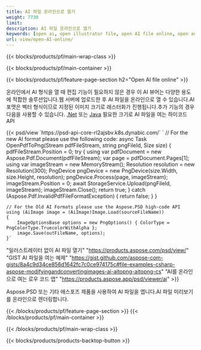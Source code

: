 ```yaml
---
title: AI 파일 온라인으로 열기
weight: 7730
limit: 
description: AI 파일 온라인으로 열기
keywords: [open ai, open illustrator file, open AI file online, open adobe illustrator, preview of ai file, ai format open]
url: view/open-AI-online/
---
```


{{< blocks/products/pf/main-wrap-class >}}


{{< blocks/products/pf/main-container >}}

{{< blocks/products/pf/feature-page-section h2="Open AI file online" >}}
<p>온라인에서 AI 형식을 열 때 편집 기능이 필요하지 않은 경우 이 AI 뷰어는 다양한 용도에 적합한 솔루션입니다.웹 서버에 업로드한 후 AI 파일을 온라인으로 열 수 있습니다.AI 포맷은 벡터 형식이므로 지정된 이미지 크기로 래스터화가 진행됩니다.추가 기능의 경우 다음을 사용할 수 있습니다. <a href="/psd/net">.Net</a> 또는 <a href="/psd/java">Java</a> 필요한 크기로 AI 파일을 여는 하이코드 API</p>
{{< psd/view `https://psd-api-core-rl2ajsbv.k8s.dynabic.com/` 
`	// For the new AI format please use the following code:
	async Task<bool> OpenPdfToPng(Stream pdfFileStream, string pngFileId, Size size)
	{
		pdfFileStream.Position = 0;
		try
		{
			using var pdfDocument = new Aspose.Pdf.Document(pdfFileStream);
			var page = pdfDocument.Pages[1];
			using var imageStream = new MemoryStream();
			Resolution resolution = new Resolution(300);
			PngDevice pngDevice = new PngDevice(size.Width, size.Height, resolution);
			pngDevice.Process(page, imageStream);
			imageStream.Position = 0;
			await StorageService.Upload(pngFileId, imageStream);
			imageStream.Close();
			return true;
		}
		catch (Aspose.Pdf.InvalidPdfFileFormatException)
		{
			return false;
		}
	}
	
	// For the Old AI Formats please use the Aspose.PSD high-code API
	using (AiImage image = (AiImage)Image.Load(sourceFileName))
	{
		ImageOptionsBase options = new PngOptions() { ColorType = PngColorType.TruecolorWithAlpha };
		image.Save(outFileName, options);
	}` 
"일러스트레이터 없이 AI 파일 열기" "https://products.aspose.com/psd/view/" 
"GIST AI 파일을 여는 예제" "https://gist.github.com/aspose-com-gists/8a4c9d34ce856d1642fc7c0ce974175c#file-examples-csharp-aspose-modifyingandconvertingimages-ai-aitopng-aitopng-cs" 
"AI를 온라인으로 여는 로우 코드 앱" "https://products.aspose.app/psd/viewer/ai" >}}
<p>Aspose.PSD 또는 기타 애스포즈 제품을 사용하여 AI 파일을 엽니다.AI 파일 미리보기를 온라인으로 렌더링합니다.</p>
{{< /blocks/products/pf/feature-page-section >}}
{{< /blocks/products/pf/main-container >}}


{{< /blocks/products/pf/main-wrap-class >}}

{{< blocks/products/products-backtop-button >}}
